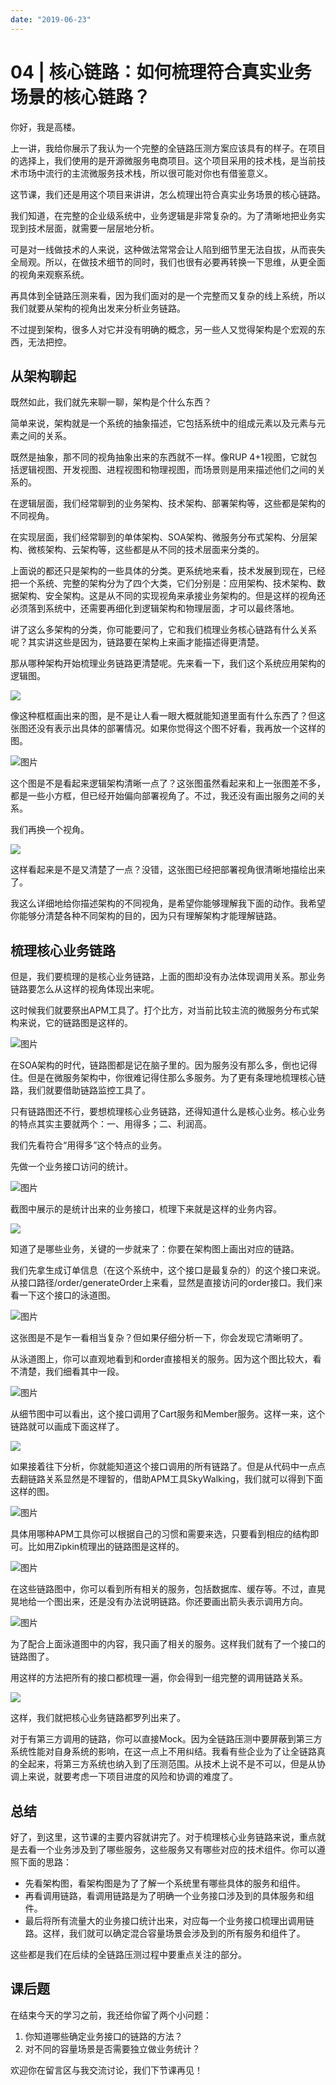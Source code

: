 ```yaml
---
date: "2019-06-23"
---  
```

      
# 04 | 核心链路：如何梳理符合真实业务场景的核心链路？
你好，我是高楼。

上一讲，我给你展示了我认为一个完整的全链路压测方案应该具有的样子。在项目的选择上，我们使用的是开源微服务电商项目。这个项目采用的技术栈，是当前技术市场中流行的主流微服务技术栈，所以很可能对你也有借鉴意义。

这节课，我们还是用这个项目来讲讲，怎么梳理出符合真实业务场景的核心链路。

我们知道，在完整的企业级系统中，业务逻辑是非常复杂的。为了清晰地把业务实现到技术层面，就需要一层层地分析。

可是对一线做技术的人来说，这种做法常常会让人陷到细节里无法自拔，从而丧失全局观。所以，在做技术细节的同时，我们也很有必要再转换一下思维，从更全面的视角来观察系统。

再具体到全链路压测来看，因为我们面对的是一个完整而又复杂的线上系统，所以我们就要从架构的视角出发来分析业务链路。

不过提到架构，很多人对它并没有明确的概念，另一些人又觉得架构是个宏观的东西，无法把控。

## 从架构聊起

既然如此，我们就先来聊一聊，架构是个什么东西？

简单来说，架构就是一个系统的抽象描述，它包括系统中的组成元素以及元素与元素之间的关系。

既然是抽象，那不同的视角抽象出来的东西就不一样。像RUP 4+1视图，它就包括逻辑视图、开发视图、进程视图和物理视图，而场景则是用来描述他们之间的关系的。

<!-- [[[read_end]]] -->

在逻辑层面，我们经常聊到的业务架构、技术架构、部署架构等，这些都是架构的不同视角。

在实现层面，我们经常聊到的单体架构、SOA架构、微服务分布式架构、分层架构、微核架构、云架构等，这些都是从不同的技术层面来分类的。

上面说的都还只是架构的一些具体的分类。更系统地来看，技术发展到现在，已经把一个系统、完整的架构分为了四个大类，它们分别是：应用架构、技术架构、数据架构、安全架构。这是从不同的实现视角来承接业务架构的。但是这样的视角还必须落到系统中，还需要再细化到逻辑架构和物理层面，才可以最终落地。

讲了这么多架构的分类，你可能要问了，它和我们梳理业务核心链路有什么关系呢？其实讲这些是因为，链路要在架构上来画才能描述得更清楚。

那从哪种架构开始梳理业务链路更清楚呢。先来看一下，我们这个系统应用架构的逻辑图。

![](./httpsstatic001geekbangorgresourceimage463246ae02d0f31af5831382216700a75632.jpg)

像这种框框画出来的图，是不是让人看一眼大概就能知道里面有什么东西了？但这张图还没有表示出具体的部署情况。如果你觉得这个图不好看，我再放一个这样的图。

![图片](./httpsstatic001geekbangorgresourceimage2f4b2f032901efyy2d9f9e3df8f123e8534b.png)

这个图是不是看起来逻辑架构清晰一点了？这张图虽然看起来和上一张图差不多，都是一些小方框，但已经开始偏向部署视角了。不过，我还没有画出服务之间的关系。

我们再换一个视角。

![](./httpsstatic001geekbangorgresourceimageab9eabd7df412998461cd240fe314104a99e.jpg)

这样看起来是不是又清楚了一点？没错，这张图已经把部署视角很清晰地描绘出来了。

我这么详细地给你描述架构的不同视角，是希望你能够理解我下面的动作。我希望你能够分清楚各种不同架构的目的，因为只有理解架构才能理解链路。

## 梳理核心业务链路

但是，我们要梳理的是核心业务链路，上面的图却没有办法体现调用关系。那业务链路要怎么从这样的视角体现出来呢。

这时候我们就要祭出APM工具了。打个比方，对当前比较主流的微服务分布式架构来说，它的链路图是这样的。

![图片](./httpsstatic001geekbangorgresourceimagecf74cf08a14529f7a888a3ddb1348c9f1c74.png)

在SOA架构的时代，链路图都是记在脑子里的。因为服务没有那么多，倒也记得住。但是在微服务架构中，你很难记得住那么多服务。为了更有条理地梳理核心链路，我们就要借助链路监控工具了。

只有链路图还不行，要想梳理核心业务链路，还得知道什么是核心业务。核心业务的特点其实主要就两个：一、用得多；二、利润高。

我们先看符合“用得多”这个特点的业务。

先做一个业务接口访问的统计。

![图片](./httpsstatic001geekbangorgresourceimagefab9fa9716d8514b597995ba008cc3ebbeb9.png)

截图中展示的是统计出来的业务接口，梳理下来就是这样的业务内容。

![](./httpsstatic001geekbangorgresourceimageff82ffeb1ca2f370f317d671bfacb946b182.jpg)

知道了是哪些业务，关键的一步就来了：你要在架构图上画出对应的链路。

我们先拿生成订单信息（在这个系统中，这个接口是最复杂的）的这个接口来说。从接口路径/order/generateOrder上来看，显然是直接访问的order接口。我们来看一下这个接口的泳道图。

![图片](./httpsstatic001geekbangorgresourceimage8d8e8da29a39eda07e833760d8a95b41698e.png)

这张图是不是乍一看相当复杂？但如果仔细分析一下，你会发现它清晰明了。

从泳道图上，你可以直观地看到和order直接相关的服务。因为这个图比较大，看不清楚，我们细看其中一段。

![图片](./httpsstatic001geekbangorgresourceimageec6eecf1d18ea4295f7411868ce89dfbe06e.png)

从细节图中可以看出，这个接口调用了Cart服务和Member服务。这样一来，这个链路就可以画成下面这样了。

![](./httpsstatic001geekbangorgresourceimagee2b0e2aabb4b9185d6f304ea73df5fb429b0.jpg)

如果接着往下分析，你就能知道这个接口调用的所有链路了。但是从代码中一点点去翻链路关系显然是不理智的，借助APM工具SkyWalking，我们就可以得到下面这样的图。

![图片](./httpsstatic001geekbangorgresourceimagec250c2bf12532f7bd2caf09314bc0ee73a50.png)

具体用哪种APM工具你可以根据自己的习惯和需要来选，只要看到相应的结构即可。比如用Zipkin梳理出的链路图是这样的。

![图片](./httpsstatic001geekbangorgresourceimage28d02861380c4fbda55d3bbfe14842c5a1d0.png)

在这些链路图中，你可以看到所有相关的服务，包括数据库、缓存等。不过，直晃晃地给一个图出来，还是没有办法说明链路。你还要画出箭头表示调用方向。

![图片](./httpsstatic001geekbangorgresourceimageaf83af9e53bb6c993852e5bbb377011f2683.jpg)

为了配合上面泳道图中的内容，我只画了相关的服务。这样我们就有了一个接口的链路图了。

用这样的方法把所有的接口都梳理一遍，你会得到一组完整的调用链路关系。

![](./httpsstatic001geekbangorgresourceimage43d3438832ce2a5a276151917068d89480d3.jpg)

这样，我们就把核心业务链路都罗列出来了。

对于有第三方调用的链路，你可以直接Mock。因为全链路压测中要屏蔽到第三方系统性能对自身系统的影响，在这一点上不用纠结。我看有些企业为了让全链路真的全起来，将第三方系统也纳入到了压测范围。从技术上说不是不可以，但是从协调上来说，就要考虑一下项目进度的风险和协调的难度了。

## 总结

好了，到这里，这节课的主要内容就讲完了。对于梳理核心业务链路来说，重点就是去看一个业务涉及到了哪些服务，这些服务又有哪些对应的技术组件。你可以遵照下面的思路：

* 先看架构图，看架构图是为了了解一个系统里有哪些具体的服务和组件。
* 再看调用链路，看调用链路是为了明确一个业务接口涉及到的具体服务和组件。
* 最后将所有流量大的业务接口统计出来，对应每一个业务接口梳理出调用链路。这样，我们就可以确定混合容量场景会涉及到的所有服务和组件了。

这些都是我们在后续的全链路压测过程中要重点关注的部分。

## 课后题

在结束今天的学习之前，我还给你留了两个小问题：

1.  你知道哪些确定业务接口的链路的方法？
2.  对不同的容量场景是否需要独立做业务统计？

欢迎你在留言区与我交流讨论，我们下节课再见！